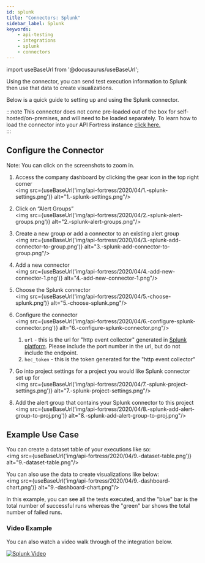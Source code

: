 ```yaml
---
id: splunk
title: "Connectors: Splunk"
sidebar_label: Splunk
keywords:
    - api-testing
    - integrations
    - splunk
    - connectors
---
```


import useBaseUrl from '@docusaurus/useBaseUrl';

Using the connector, you can send test execution information to Splunk then use that data to create visualizations.  
  
Below is a quick guide to setting up and using the Splunk connector.

:::note
This connector does not come pre-loaded out of the box for self-hosted/on-premises, and will need to be loaded separately. To learn how to load the connector into your API Fortress instance [click here.](/api-testing/integrations/add-new-connector)  
:::

## Configure the Connector

Note: You can click on the screenshots to zoom in.

1. Access the company dashboard by clicking the gear icon in the top right corner  
   <img src={useBaseUrl('img/api-fortress/2020/04/1.-splunk-settings.png')} alt="1.-splunk-settings.png"/>
    
2. Click on “Alert Groups”  
   <img src={useBaseUrl('img/api-fortress/2020/04/2.-splunk-alert-groups.png')} alt="2.-splunk-alert-groups.png"/>
    
3. Create a new group or add a connector to an existing alert group  
   <img src={useBaseUrl('img/api-fortress/2020/04/3.-splunk-add-connector-to-group.png')} alt="3.-splunk-add-connector-to-group.png"/>
   
4. Add a new connector  
   <img src={useBaseUrl('img/api-fortress/2020/04/4.-add-new-connector-1.png')} alt="4.-add-new-connector-1.png"/>
   
5. Choose the Splunk connector  
   <img src={useBaseUrl('img/api-fortress/2020/04/5.-choose-splunk.png')} alt="5.-choose-splunk.png"/>

6. Configure the connector  
   <img src={useBaseUrl('img/api-fortress/2020/04/6.-configure-splunk-connector.png')} alt="6.-configure-splunk-connector.png"/>
   1. `url` - this is the url for "http event collector" generated in [Splunk platform](https://docs.splunk.com/Documentation/SplunkCloud/8.0.2003/Data/UsetheHTTPEventCollector#Configure\_HTTP\_Event\_Collector\_on\_self-service\_Splunk\_Cloud). Please include the port number in the url, but do not include the endpoint.  
   2. `hec_token` - this is the token generated for the "http event collector"  
          
7. Go into project settings for a project you would like Splunk connector set up for  
   <img src={useBaseUrl('img/api-fortress/2020/04/7.-splunk-project-settings.png')} alt="7.-splunk-project-settings.png"/>

8. Add the alert group that contains your Splunk connector to this project  
   <img src={useBaseUrl('img/api-fortress/2020/04/8.-splunk-add-alert-group-to-proj.png')} alt="8.-splunk-add-alert-group-to-proj.png"/>

## Example Use Case

You can create a dataset table of your executions like so:  
<img src={useBaseUrl('img/api-fortress/2020/04/9.-dataset-table.png')} alt="9.-dataset-table.png"/>

You can also use the data to create visualizations like below:  
<img src={useBaseUrl('img/api-fortress/2020/04/9.-dashboard-chart.png')} alt="9.-dashboard-chart.png"/>
 
In this example, you can see all the tests executed, and the "blue" bar is the total number of successful runs whereas the "green" bar shows the total number of failed runs.  

### Video Example

You can also watch a video walk through of the integration below.

[![Splunk Video](https://i.imgur.com/Qx7hMPk.png)](https://player.vimeo.com/video/414869023 "Splunk Video - Click to Watch!")
